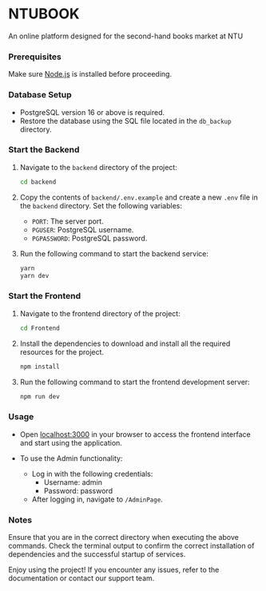 # NTUBOOK

An online platform designed for the second-hand books market at NTU

### Prerequisites

Make sure [Node.js](https://nodejs.org/) is installed before proceeding.

### Database Setup

- PostgreSQL version 16 or above is required.
- Restore the database using the SQL file located in the `db_backup` directory.

### Start the Backend

1. Navigate to the `backend` directory of the project:

   ```bash
   cd backend
   ```
2. Copy the contents of `backend/.env.example` and create a new `.env` file in the `backend` directory. Set the following variables:

   - `PORT`: The server port.
   - `PGUSER`: PostgreSQL username.
   - `PGPASSWORD`: PostgreSQL password.
3. Run the following command to start the backend service:

   ```bash
   yarn
   yarn dev
   ```

### Start the Frontend

1. Navigate to the frontend directory of the project:

   ```bash
   cd Frontend
   ```
2. Install the dependencies to download and install all the required resources for the project.

   ```bash
   npm install
   ```
3. Run the following command to start the frontend development server:

   ```bash
   npm run dev
   ```

### Usage

- Open [localhost:3000](http://localhost:3000/) in your browser to access the frontend interface and start using the application.
- To use the Admin functionality:

  - Log in with the following credentials:
    - Username: admin
    - Password: password
  - After logging in, navigate to `/AdminPage`.

### Notes

Ensure that you are in the correct directory when executing the above commands. Check the terminal output to confirm the correct installation of dependencies and the successful startup of services.

Enjoy using the project! If you encounter any issues, refer to the documentation or contact our support team.
